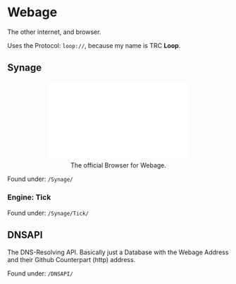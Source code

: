 # Webage
The other internet, and browser.

Uses the Protocol: `loop://`, because my name is TRC **Loop**.

## Synage

<p align="center">
  <img src="https://github.com/TRC-Loop/Webage/blob/main/.github/assets/Synage-w.svg", width=320>
  <br>
  The official Browser for Webage.
</p>

Found under:
`/Synage/`


### Engine: Tick

Found under:
`/Synage/Tick/`

## DNSAPI

The DNS-Resolving API.
Basically just a Database with the Webage Address and their Github Counterpart (http) address.

Found under:
`/DNSAPI/`
